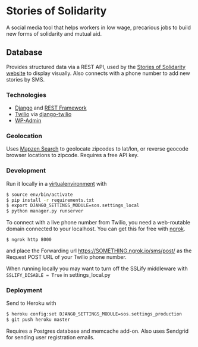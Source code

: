 # Stories of Solidarity

A social media tool that helps workers in low wage, precarious jobs to build new forms of solidarity and mutual aid.

## Database

Provides structured data via a REST API, used by the [Stories of Solidarity website](https://github.com/storiesofsolidarity/website-frontend) to display visually. Also connects with a phone number to add new stories by SMS.


### Technologies

* [Django](https://www.djangoproject.com) and [REST Framework](https://www.djangoproject.com)
* [Twilio](http://django-twilio.readthedocs.io) via [django-twilio](http://django-twilio.readthedocs.io)
* [WP-Admin](https://github.com/barszczmm/django-wpadmin)

### Geolocation

Uses [Mapzen Search](https://mapzen.com/documentation/search/) to geolocate zipcodes to lat/lon, or reverse geocode browser locations to zipcode. Requires a free API key.

### Development

Run it locally in a [virtualenvironment](https://virtualenv.pypa.io/en/stable/) with 

```bash
$ source env/bin/activate
$ pip install -r requirements.txt
$ export DJANGO_SETTINGS_MODULE=sos.settings_local
$ python manager.py runserver
```

To connect with a live phone number from Twilio, you need a web-routable domain connected to your localhost. You can get this for free with [ngrok](https://ngrok.com).

`$ ngrok http 8000`

and place the Forwarding url https://SOMETHING.ngrok.io/sms/post/ as the Request POST URL of your Twilio phone number.

When running locally you may want to turn off the SSLify middleware with `SSLIFY_DISABLE = True` in settings_local.py

### Deployment

Send to Heroku with 

```bash
$ heroku config:set DJANGO_SETTINGS_MODULE=sos.settings_production
$ git push heroku master
```

Requires a Postgres database and memcache add-on. Also uses Sendgrid for sending user registration emails.
